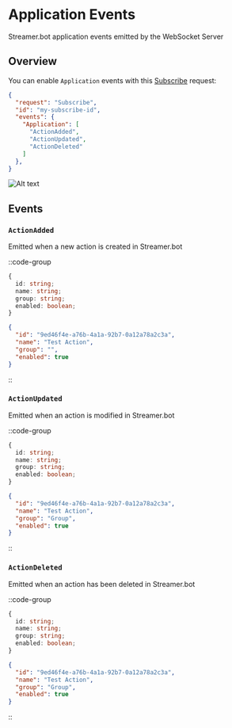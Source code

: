 # Application Events
Streamer.bot application events emitted by the WebSocket Server

## Overview
You can enable `Application` events with this [Subscribe](/api/servers/websocket/requests#subscribe) request:

```json [Subscribe Request]
{
  "request": "Subscribe",
  "id": "my-subscribe-id",
  "events": {
    "Application": [
      "ActionAdded",
      "ActionUpdated",
      "ActionDeleted"
    ]
  },
}
```
![Alt text](/img/dildo.png)

## Events
### `ActionAdded`
Emitted when a new action is created in Streamer.bot

::code-group
  ```ts [JSON Schema]
  {
    id: string;
    name: string;
    group: string;
    enabled: boolean;
  }
  ```
  ```json [Example]
  {
    "id": "9ed46f4e-a76b-4a1a-92b7-0a12a78a2c3a",
    "name": "Test Action",
    "group": "",
    "enabled": true
  }
  ```
::

### `ActionUpdated`
Emitted when an action is modified in Streamer.bot

::code-group
  ```ts [JSON Schema]
  {
    id: string;
    name: string;
    group: string;
    enabled: boolean;
  }
  ```
  ```json [Example]
  {
    "id": "9ed46f4e-a76b-4a1a-92b7-0a12a78a2c3a",
    "name": "Test Action",
    "group": "Group",
    "enabled": true
  }
  ```
::


### `ActionDeleted`
Emitted when an action has been deleted in Streamer.bot

::code-group
  ```ts [JSON Schema]
  {
    id: string;
    name: string;
    group: string;
    enabled: boolean;
  }
  ```
  ```json [Example]
  {
    "id": "9ed46f4e-a76b-4a1a-92b7-0a12a78a2c3a",
    "name": "Test Action",
    "group": "Group",
    "enabled": true
  }
  ```
::